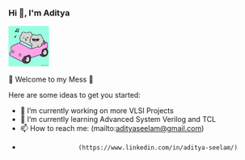 <h3>Hi 👋, I'm Aditya</h3> 
  <img src="giphy.gif" width="80"/>
 <p>🌟 Welcome to my Mess 🌟</p>
 
Here are some ideas to get you started:
- 🔭 I’m currently working on more VLSI Projects
- 🌱 I’m currently learning Advanced System Verilog and TCL
- 📫 How to reach me: (mailto:adityaseelam@gmail.com)
-                     (https://www.linkedin.com/in/aditya-seelam/)
